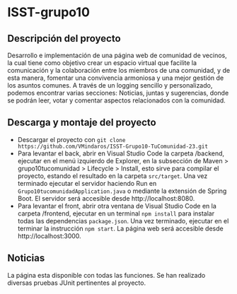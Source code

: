# ISST-grupo10
## Descripción del proyecto
Desarrollo e implementación de una página web de comunidad de vecinos, la cual tiene como objetivo crear un espacio virtual que facilite la comunicación y la colaboración entre los miembros de una comunidad, y de esta manera, fomentar una convivencia armoniosa y una mejor gestión de los asuntos comunes.
A través de un logging sencillo y personalizado, podemos encontrar varias secciones: Noticias, juntas y sugerencias, donde se podrán leer, votar y comentar aspectos relacionados con la comunidad. 
## Descarga y montaje del proyecto
- Descargar el proyecto con `git clone https://github.com/VMindaros/ISST-Grupo10-TuComunidad-23.git`
- Para levantar el back, abrir en Visual Studio Code la carpeta /backend, ejecutar en el menú izquierdo de Explorer, en la subsección de Maven >  grupo10tucomunidad > Lifecycle > Install, esto sirve para compilar el proyecto, estando el resultado en la carpeta `src/target`. Una vez terminado ejecutar el servidor haciendo Run en `Grupo10tucomunidadApplication.java` o mediante la extensión de Spring Boot. El servidor será accesible desde http://localhost:8080.
- Para levantar el front, abrir otra ventana de Visual Studio Code en la carpeta /frontend, ejecutar en un terminal `npm install` para instalar todas las dependencias `package.json`. Una vez terminado, ejecutar en el terminar la instrucción `npm start`. La página web será accesible desde http://localhost:3000.

## Noticias
La página esta disponible con todas las funciones. 
Se han realizado  diversas pruebas JUnit pertinentes al proyecto.
